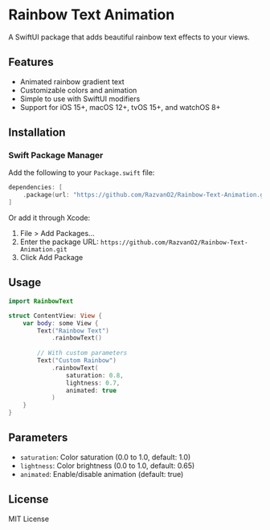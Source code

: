 # Rainbow Text Animation

A SwiftUI package that adds beautiful rainbow text effects to your views.

## Features

- Animated rainbow gradient text
- Customizable colors and animation
- Simple to use with SwiftUI modifiers
- Support for iOS 15+, macOS 12+, tvOS 15+, and watchOS 8+

## Installation

### Swift Package Manager

Add the following to your `Package.swift` file:

```swift
dependencies: [
    .package(url: "https://github.com/RazvanO2/Rainbow-Text-Animation.git", from: "1.0.0")
]
```

Or add it through Xcode:
1. File > Add Packages...
2. Enter the package URL: `https://github.com/RazvanO2/Rainbow-Text-Animation.git`
3. Click Add Package

## Usage

```swift
import RainbowText

struct ContentView: View {
    var body: some View {
        Text("Rainbow Text")
            .rainbowText()
        
        // With custom parameters
        Text("Custom Rainbow")
            .rainbowText(
                saturation: 0.8,
                lightness: 0.7,
                animated: true
            )
    }
}
```

## Parameters

- `saturation`: Color saturation (0.0 to 1.0, default: 1.0)
- `lightness`: Color brightness (0.0 to 1.0, default: 0.65)
- `animated`: Enable/disable animation (default: true)

## License

MIT License
